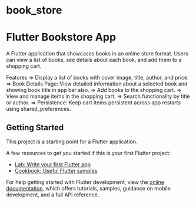 # book_store

# Flutter Bookstore App
A Flutter application that showcases books in an online store format. Users can view a list of books, see details about each book, and add them to a shopping cart.

Features
=>  Display a list of books with cover image, title, author, and price.
=> Book Details Page: View detailed information about a selected book and showing book title in app bar also.
=> Add books to the shopping cart.
=> View and manage items in the shopping cart.
=> Search functionality by title or author.
=> Persistence: Keep cart items persistent across app restarts using shared_preferences.

## Getting Started

This project is a starting point for a Flutter application.

A few resources to get you started if this is your first Flutter project:

- [Lab: Write your first Flutter app](https://docs.flutter.dev/get-started/codelab)
- [Cookbook: Useful Flutter samples](https://docs.flutter.dev/cookbook)

For help getting started with Flutter development, view the
[online documentation](https://docs.flutter.dev/), which offers tutorials,
samples, guidance on mobile development, and a full API reference.
